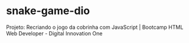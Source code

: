 # snake-game-dio
Projeto: Recriando o jogo da cobrinha com JavaScript | Bootcamp HTML Web Developer - Digital Innovation One
